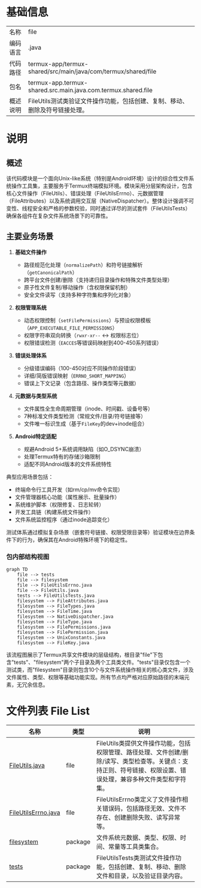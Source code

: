# 基础信息

|      |      |
|------|------|
| 名称 | file |
| 编码语言 | .java |
| 代码路径 | termux-app/termux-shared/src/main/java/com/termux/shared/file |
| 包名 | termux-app.termux-shared.src.main.java.com.termux.shared.file |
| 概述说明 | FileUtils测试类验证文件操作功能，包括创建、复制、移动、删除及符号链接处理。 |

# 说明

## 概述

该代码模块是一个面向Unix-like系统（特别是Android环境）设计的综合性文件系统操作工具集，主要服务于Termux终端模拟环境。模块采用分层架构设计，包含核心文件操作（FileUtils）、错误处理（FileUtilsErrno）、元数据管理（FileAttributes）以及系统调用交互层（NativeDispatcher）。整体设计强调不可变性、线程安全和严格的参数校验，同时通过详尽的测试套件（FileUtilsTests）确保各组件在复杂文件系统场景下的可靠性。

## 主要业务场景

1. **基础文件操作**
   - 路径规范化处理（`normalizePath`）和符号链接解析（`getCanonicalPath`）
   - 跨平台文件创建/删除（支持递归目录操作和特殊文件类型处理）
   - 原子性文件复制/移动操作（含权限保留机制）
   - 安全文件读写（支持多种字符集和序列化对象）

2. **权限管理系统**
   - 动态权限控制（`setFilePermissions`）与预设权限模板（`APP_EXECUTABLE_FILE_PERMISSIONS`）
   - 权限字符串双向转换（`rwxr-xr--` ↔ 权限标志位）
   - 权限错误检测（`EACCES`等错误码映射到400-450系列错误）

3. **错误处理体系**
   - 分级错误编码（100-450对应不同操作阶段错误）
   - 详细/简版错误映射（`ERRNO_SHORT_MAPPING`）
   - 错误上下文记录（包含路径、操作类型等元数据）

4. **元数据与类型系统**
   - 文件属性全生命周期管理（inode、时间戳、设备号等）
   - 7种标准文件类型检测（常规文件/目录/符号链接等）
   - 文件唯一标识生成（基于`FileKey`的dev+inode组合）

5. **Android特定适配**
   - 规避Android 5+系统调用缺陷（如O_DSYNC崩溃）
   - 处理Termux特有的存储沙箱限制
   - 适配不同Android版本的文件系统特性

典型应用场景包括：
- 终端命令行工具开发（如rm/cp/mv命令实现）
- 文件管理器核心功能（属性展示、批量操作）
- 系统维护脚本（权限修复、日志轮转）
- 开发工具链（构建系统文件操作）
- 文件系统监控程序（通过inode追踪变化）

测试体系通过模拟复杂场景（嵌套符号链接、权限受限目录等）验证模块在边界条件下的行为，确保其在Android特殊环境下的稳定性。


### 包内部结构视图

```mermaid
graph TD
    file --> tests
    file --> filesystem
    file --> FileUtilsErrno.java
    file --> FileUtils.java
    tests --> FileUtilsTests.java
    filesystem --> FileAttributes.java
    filesystem --> FileTypes.java
    filesystem --> FileTime.java
    filesystem --> NativeDispatcher.java
    filesystem --> FileType.java
    filesystem --> FilePermissions.java
    filesystem --> FilePermission.java
    filesystem --> UnixConstants.java
    filesystem --> FileKey.java
```

该流程图展示了Termux共享文件模块的层级结构，根目录"file"下包含"tests"、"filesystem"两个子目录及两个工具类文件。"tests"目录仅包含一个测试类，而"filesystem"目录则包含10个与文件系统操作相关的核心类文件，涉及文件属性、类型、权限等基础功能实现。所有节点均严格对应原始路径的末端元素，无冗余信息。

# 文件列表 File List

| 名称   | 类型  | 说明 |
|-------|------|-------------|
| [FileUtils.java](FileUtils.md) | file | FileUtils类提供文件操作功能，包括权限管理、路径处理、文件创建/删除/读写、类型检查等。关键点：支持正则、符号链接、权限设置、错误处理，兼容多种文件类型和字符集。 |
| [FileUtilsErrno.java](FileUtilsErrno.md) | file | FileUtilsErrno类定义了文件操作相关错误码，包括路径无效、文件不存在、创建删除失败、读写异常等。 |
| [filesystem](filesystem/_module.md) | package | 文件系统元数据、类型、权限、时间、常量等工具类集合。 |
| [tests](tests/_module.md) | package | FileUtilsTests类测试文件操作功能，包括创建、复制、移动、删除文件和目录，以及验证目录内容。 |



